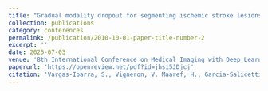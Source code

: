 ```yaml
---
title: "Gradual modality dropout for segmenting ischemic stroke lesions in an unseen center with missing modalities"
collection: publications
category: conferences
permalink: /publication/2010-10-01-paper-title-number-2
excerpt: ''
date: 2025-07-03
venue: '8th International Conference on Medical Imaging with Deep Learning (MIDL 2025)'
paperurl: 'https://openreview.net/pdf?id=jhsi5JDjcj'
citation: 'Vargas-Ibarra, S., Vigneron, V. Maaref, H., Garcia-Salicetti, S., Faria, A.. Gradual modality dropout for segmenting ischemic stroke lesions in an unseen center with missing modalities. <i>8th International Conference on Medical Imaging with Deep Learning (MIDL 2025)</i>, Jul 2025, Salt Lake City, United States. '
---
```


